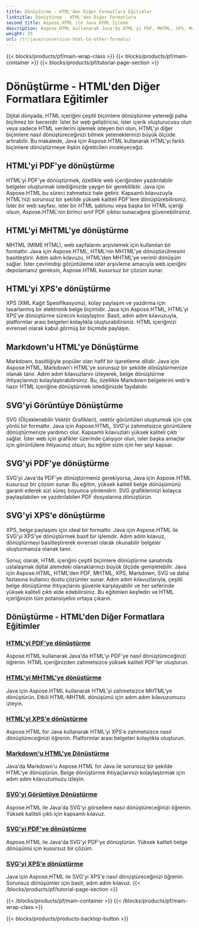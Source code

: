 ```yaml
---
title: Dönüştürme - HTML'den Diğer Formatlara Eğitimler
linktitle: Dönüştürme - HTML'den Diğer Formatlara
second_title: Aspose.HTML ile Java HTML İşleme
description: Aspose.HTML kullanarak Java'da HTML'yi PDF, MHTML, XPS, Markdown, SVG ve daha fazlasına dönüştürmeyi öğrenin. Yüksek kaliteli belge dönüştürmeleri kolaylaştırıldı.
weight: 25
url: /tr/java/conversion-html-to-other-formats/
---
```


{{< blocks/products/pf/main-wrap-class >}}
{{< blocks/products/pf/main-container >}}
{{< blocks/products/pf/tutorial-page-section >}}

# Dönüştürme - HTML'den Diğer Formatlara Eğitimler


Dijital dünyada, HTML içeriğini çeşitli biçimlere dönüştürme yeteneği paha biçilmez bir beceridir. İster bir web geliştiricisi, ister içerik oluşturucusu olun veya sadece HTML verilerini işlemek isteyen biri olun, HTML'yi diğer biçimlere nasıl dönüştüreceğinizi bilmek yeteneklerinizi büyük ölçüde artırabilir. Bu makalede, Java için Aspose.HTML kullanarak HTML'yi farklı biçimlere dönüştürmeye ilişkin öğreticileri inceleyeceğiz.

## HTML'yi PDF'ye dönüştürme

HTML'yi PDF'ye dönüştürmek, özellikle web içeriğinden yazdırılabilir belgeler oluşturmak istediğinizde yaygın bir gerekliliktir. Java için Aspose.HTML bu süreci zahmetsiz hale getirir. Kapsamlı kılavuzuyla HTML'nizi sorunsuz bir şekilde yüksek kaliteli PDF'lere dönüştürebilirsiniz. İster bir web sayfası, ister bir HTML şablonu veya başka bir HTML içeriği olsun, Aspose.HTML'nin birinci sınıf PDF çıktısı sunacağına güvenebilirsiniz.

## HTML'yi MHTML'ye dönüştürme

MHTML (MIME HTML), web sayfalarını arşivlemek için kullanılan bir formattır. Java için Aspose.HTML, HTML'nin MHTML'ye dönüştürülmesini basitleştirir. Adım adım kılavuzu, HTML'den MHTML'ye verimli dönüşüm sağlar. İster çevrimdışı görüntüleme ister arşivleme amacıyla web içeriğini depolamanız gereksin, Aspose.HTML kusursuz bir çözüm sunar.

## HTML'yi XPS'e dönüştürme

XPS (XML Kağıt Spesifikasyonu), kolay paylaşım ve yazdırma için tasarlanmış bir elektronik belge biçimidir. Java için Aspose.HTML, HTML'yi XPS'ye dönüştürme sürecini kolaylaştırır. Basit, adım adım kılavuzuyla, platformlar arası belgeleri kolaylıkla oluşturabilirsiniz. HTML içeriğinizi evrensel olarak kabul görmüş bir biçimde paylaşın.

## Markdown'u HTML'ye Dönüştürme

Markdown, basitliğiyle popüler olan hafif bir işaretleme dilidir. Java için Aspose.HTML, Markdown'ı HTML'ye sorunsuz bir şekilde dönüştürmenize olanak tanır. Adım adım kılavuzlarını izleyerek, belge dönüştürme ihtiyaçlarınızı kolaylaştırabilirsiniz. Bu, özellikle Markdown belgelerini web'e hazır HTML içeriğine dönüştürmek istediğinizde faydalıdır.

## SVG'yi Görüntüye Dönüştürme

SVG (Ölçeklenebilir Vektör Grafikleri), vektör görüntüleri oluşturmak için çok yönlü bir formattır. Java için Aspose.HTML, SVG'yi zahmetsizce görüntülere dönüştürmenize yardımcı olur. Kapsamlı kılavuzları yüksek kaliteli çıktı sağlar. İster web için grafikler üzerinde çalışıyor olun, ister başka amaçlar için görüntülere ihtiyacınız olsun, bu eğitim sizin için her şeyi kapsar.

## SVG'yi PDF'ye dönüştürme

SVG'yi Java'da PDF'ye dönüştürmeniz gerekiyorsa, Java için Aspose.HTML kusursuz bir çözüm sunar. Bu eğitim, yüksek kaliteli belge dönüşümünü garanti ederek sizi süreç boyunca yönlendirir. SVG grafiklerinizi kolayca paylaşılabilen ve yazdırılabilen PDF dosyalarına dönüştürün.

## SVG'yi XPS'e dönüştürme

XPS, belge paylaşımı için ideal bir formattır. Java için Aspose.HTML ile SVG'yi XPS'ye dönüştürmek basit bir işlemdir. Adım adım kılavuz, dönüştürmeyi basitleştirerek evrensel olarak okunabilir belgeler oluşturmanıza olanak tanır.

Sonuç olarak, HTML içeriğini çeşitli biçimlere dönüştürme sanatında ustalaşmak dijital alemdeki olanaklarınızı büyük ölçüde genişletebilir. Java için Aspose.HTML, HTML'den PDF, MHTML, XPS, Markdown, SVG ve daha fazlasına kullanıcı dostu çözümler sunar. Adım adım kılavuzlarıyla, çeşitli belge dönüştürme ihtiyaçlarını güvenle karşılayabilir ve her seferinde yüksek kaliteli çıktı elde edebilirsiniz. Bu eğitimleri keşfedin ve HTML içeriğinizin tüm potansiyelini ortaya çıkarın.

## Dönüştürme - HTML'den Diğer Formatlara Eğitimler
### [HTML'yi PDF'ye dönüştürme](./convert-html-to-pdf/)
Aspose.HTML kullanarak Java'da HTML'yi PDF'ye nasıl dönüştüreceğinizi öğrenin. HTML içeriğinizden zahmetsizce yüksek kaliteli PDF'ler oluşturun.
### [HTML'yi MHTML'ye dönüştürme](./convert-html-to-mhtml/)
Java için Aspose.HTML kullanarak HTML'yi zahmetsizce MHTML'ye dönüştürün. Etkili HTML-MHTML dönüşümü için adım adım kılavuzumuzu izleyin.
### [HTML'yi XPS'e dönüştürme](./convert-html-to-xps/)
Aspose.HTML for Java kullanarak HTML'yi XPS'e zahmetsizce nasıl dönüştüreceğinizi öğrenin. Platformlar arası belgeleri kolaylıkla oluşturun.
### [Markdown'u HTML'ye Dönüştürme](./convert-markdown-to-html/)
Java'da Markdown'u Aspose.HTML for Java ile sorunsuz bir şekilde HTML'ye dönüştürün. Belge dönüştürme ihtiyaçlarınızı kolaylaştırmak için adım adım kılavuzumuzu izleyin.
### [SVG'yi Görüntüye Dönüştürme](./convert-svg-to-image/)
Aspose.HTML ile Java'da SVG'yi görsellere nasıl dönüştüreceğinizi öğrenin. Yüksek kaliteli çıktı için kapsamlı kılavuz.
### [SVG'yi PDF'ye dönüştürme](./convert-svg-to-pdf/)
Aspose.HTML ile Java'da SVG'yi PDF'ye dönüştürün. Yüksek kaliteli belge dönüşümü için kusursuz bir çözüm.
### [SVG'yi XPS'e dönüştürme](./convert-svg-to-xps/)
Java için Aspose.HTML ile SVG'yi XPS'e nasıl dönüştüreceğinizi öğrenin. Sorunsuz dönüşümler için basit, adım adım kılavuz.
{{< /blocks/products/pf/tutorial-page-section >}}

{{< /blocks/products/pf/main-container >}}
{{< /blocks/products/pf/main-wrap-class >}}

{{< blocks/products/products-backtop-button >}}
